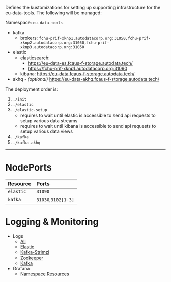 Defines the kustomizations for setting up supporting infrastructure for the
eu-data-tools. The following will be managed:

Namespace: `eu-data-tools`

- kafka
  - brokers: `fchu-prif-xknp1.autodatacorp.org:31050,fchu-prif-xknp2.autodatacorp.org:31050,fchu-prif-xknp3.autodatacorp.org:31050`
- elastic
  - elasticsearch:
    - https://eu-data-es.fcaus-f-storage.autodata.tech/
    - https://fchu-prif-xknp1.autodatacorp.org:31090
  - kibana: https://eu-data.fcaus-f-storage.autodata.tech/
- akhq - _(optional)_ https://eu-data-akhq.fcaus-f-storage.autodata.tech/

The deployment order is:

1. `./init`
1. `./elastic`
1. `./elastic-setup`
   - requires to wait until elastic is accessible to send api requests to setup various data streams
   - requires to wait until kibana is accessible to send api requests to setup various data views
1. `./kafka`
1. `./kafka-akhq`

---

# NodePorts

| Resource   | Ports |
|:-----------|:------|
| `elastic`  | `31090` |
| `kafka`    | `31030`,`3102[1-3]` |

# Logging & Monitoring

* Logs
  * [All](https://logging.fcaus-f-storage.autodata.tech/goto/f4d048b0-5019-11ef-8200-e9b2d2d7ebad)
  * [Elastic](https://logging.fcaus-f-storage.autodata.tech/goto/0a8a43e0-501a-11ef-8200-e9b2d2d7ebad)
  * [Kafka-Strimzi](https://logging.fcaus-f-storage.autodata.tech/goto/223cdac0-501a-11ef-8200-e9b2d2d7ebad)
  * [Zookeeper](https://logging.fcaus-p-storage.autodata.tech/goto/39a940e0-501a-11ef-8200-e9b2d2d7ebad)
  * [Kafka](https://logging.fcaus-p-storage.autodata.tech/goto/5208b990-501a-11ef-8200-e9b2d2d7ebad)
* Grafana
  * [Namespace Resources](https://grafana.fcaus-f-storage.autodata.tech/d/85a562078cdf77779eaa1add43ccec1e/kubernetes-compute-resources-namespace-pods?orgId=1&refresh=10s&var-datasource=prometheus&var-cluster=&var-namespace=eu-data-tools)